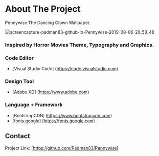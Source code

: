 # About The Project
Pennywise The Dancing Clown Wallpaper.

![screencapture-padman83-github-io-Pennywise-2019-08-06-20_58_48](https://user-images.githubusercontent.com/45048950/62958162-b8ce2e00-be28-11e9-94f1-73c66effc08e.png)

### Inspired by Horror Movies Theme, Typography and Graphics.

### Code Editor
* [Visual Studio Code] (https://code.visualstudio.com)

### Design Tool
* [Adobe XD] (https://www.adobe.com)

### Language + Framework
* [BootstrapCDN] (https://www.bootstrapcdn.com)
* [fonts.google] (https://fonts.google.com)

## Contact 

Project Link: [https://github.com/Padman83/Pennywise]

